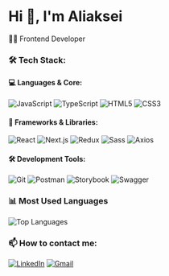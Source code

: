 # Hi 👋, I'm Aliaksei

👨‍💻 Frontend Developer

### 🛠 Tech Stack:

#### 💻 Languages & Core:
![JavaScript](https://img.shields.io/badge/JavaScript-F7DF1E?style=for-the-badge&logo=javascript&logoColor=black)
![TypeScript](https://img.shields.io/badge/TypeScript-007ACC?style=for-the-badge&logo=typescript&logoColor=white)
![HTML5](https://img.shields.io/badge/HTML5-E34F26?style=for-the-badge&logo=html5&logoColor=white)
![CSS3](https://img.shields.io/badge/CSS3-1572B6?style=for-the-badge&logo=css3&logoColor=white)

#### 🚀 Frameworks & Libraries:
![React](https://img.shields.io/badge/React-20232A?style=for-the-badge&logo=react&logoColor=61DAFB)
![Next.js](https://img.shields.io/badge/Next.js-000000?style=for-the-badge&logo=next.js&logoColor=white)
![Redux](https://img.shields.io/badge/Redux-764ABC?style=for-the-badge&logo=redux&logoColor=white)
![Sass](https://img.shields.io/badge/Sass-CC6699?style=for-the-badge&logo=sass&logoColor=white)
![Axios](https://img.shields.io/badge/Axios-671DDF?style=for-the-badge&logo=axios&logoColor=white)

#### 🛠 Development Tools:
![Git](https://img.shields.io/badge/Git-F05032?style=for-the-badge&logo=git&logoColor=white)
![Postman](https://img.shields.io/badge/Postman-FF6C37?style=for-the-badge&logo=postman&logoColor=white)
![Storybook](https://img.shields.io/badge/Storybook-FF4785?style=for-the-badge&logo=storybook&logoColor=white)
![Swagger](https://img.shields.io/badge/Swagger-85EA2D?style=for-the-badge&logo=swagger&logoColor=black)
### 📊 Most Used Languages
![Top Languages](https://github-readme-stats.vercel.app/api/top-langs/?username=AliakseiKrasko&layout=compact&theme=light&hide_border=true&langs_count=6)



### 📫 How to contact me:
[![LinkedIn](https://img.shields.io/badge/LinkedIn-0077B5?style=for-the-badge&logo=linkedin&logoColor=white)](https://www.linkedin.com/feed/)
[![Gmail](https://img.shields.io/badge/Gmail-D14836?style=for-the-badge&logo=gmail&logoColor=white)](mailto:kraskoaliaksei@gmail.com)

